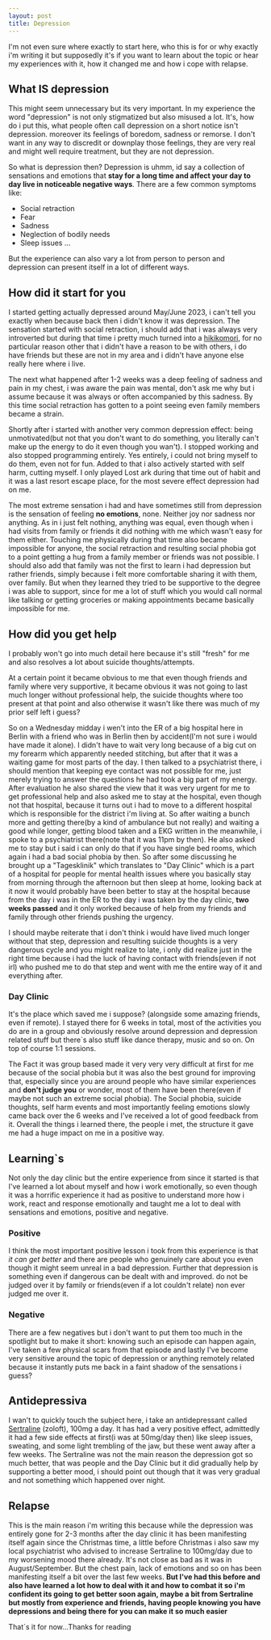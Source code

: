 ```yaml
---
layout: post
title: Depression
---
```

I'm not even sure where exactly to start here, who this is for or why exactly i'm writing it but supposedly it's if you want to learn about the topic or hear my experiences with it, how it changed me and how i cope with relapse.

## What IS depression
This might seem unnecessary but its very important. In my experience the word "depression" is not only stigmatized but also misused a lot.
It's, how do i put this, what people often call depression on a short notice isn't depression. moreover its feelings of boredom, sadness or remorse. I don't want in any way to discredit or downplay those feelings, they are very real and might well require treatment, but they are not depression.

So what is depression then? 
Depression is uhmm, id say a collection of sensations and emotions that **stay for a long time and affect your day to day live in noticeable negative ways**.
There are a few common symptoms like:
* Social retraction
* Fear
* Sadness
* Neglection of bodily needs
* Sleep issues
...

But the experience can also vary a lot from person to person and depression can present itself in a lot of different ways.

## How did it start for you
I started getting actually depressed around May/June 2023, i can't tell you exactly when because back then i didn't know it was depression.
The sensation started with social retraction, i should add that i was always very introverted but during that time i pretty much turned into a [hikikomori](https://en.wikipedia.org/wiki/Hikikomori), for no particular reason other that i didn't have a reason to be with others, i do have friends but these are not in my area and i didn't have anyone else really here where i live.

The next what happened after 1-2 weeks was a deep feeling of sadness and pain in my chest, i was aware the pain was mental, don't ask me why but i assume because it was always or often accompanied by this sadness. By this time social retraction has gotten to a point seeing even family members became a strain.

Shortly after i started with another very common depression effect: being unmotivated(but not that you don't want to do something, you literally can't make up the energy to do it even though you wan't). I stopped working and also stopped programming entirely. Yes entirely, i could not bring myself to do them, even not for fun.
Added to that i also actively started with self harm, cutting myself.
I only played Lost ark during that time out of habit and it was a last resort escape place, for the most severe effect depression had on me.

The most extreme sensation i had and have sometimes still from depression is the sensation of feeling **no emotions**, none. Neither joy nor sadness nor anything. As in i just felt nothing, anything was equal, even though when i had visits from family or friends it did nothing with me which wasn't easy for them either. Touching me physically during that time also became impossible for anyone, the social retraction and resulting social phobia got to a point getting a hug from a family member or friends was not possible.
I should also add that family was not the first to learn i had depression but rather friends, simply because i felt more comfortable sharing it with them, over family. But when they learned they tried to be supportive to the degree i was able to support, since for me a lot of stuff which you would call normal like talking or getting groceries or making appointments became basically impossible for me.

## How did you get help
I probably won't go into much detail here because it's still "fresh" for me and also resolves a lot about suicide thoughts/attempts.

At a certain point it became obvious to me that even though friends and family where very supportive, it became obvious it was not going to last much longer without professional help, the suicide thoughts where too present at that point and also otherwise it wasn't like there was much of my prior self left i guess?

So on a Wednesday midday i wen't into the ER of a big hospital here in Berlin with a friend who was in Berlin then by accident(I'm not sure i would have made it alone). I didn't have to wait very long because of a big cut on my forearm which apparently needed stitching, but after that it was a waiting game for most parts of the day. I then talked to a psychiatrist there, i should mention that keeping eye contact was not possible for me, just merely trying to answer the questions he had took a big part of my energy. After evaluation he also shared the view that it was very urgent for me to get professional help and also asked me to stay at the hospital, even though not that hospital, because it turns out i had to move to a different hospital which is responsible for the district i'm living at. So after waiting a bunch more and getting there(by a kind of ambulance but not really) and waiting a good while longer, getting blood taken and a EKG written in the meanwhile, i spoke to a psychiatrist there(note that it was 11pm by then). He also asked me to stay but i said i can only do that if you have single bed rooms, which again i had a bad social phobia by then.
So after some discussing he brought up a "Tagesklinik" which translates to "Day Clinic" which is a part of a hospital for people for mental health issues where you basically stay from morning through the afternoon but then sleep at home, looking back at it now it would probably have been better to stay at the hospital because from the day i was in the ER to the day i was taken by the day clinic, **two weeks passed** and it only worked because of help from my friends and family through other friends pushing the urgency.

I should maybe reiterate that i don't think i would have lived much longer without that step, depression and resulting suicide thoughts is a very dangerous cycle and you might realize to late, i only did realize just in the right time because i had the luck of having contact with friends(even if not irl) who pushed me to do that step and went with me the entire way of it and everything after.

### Day Clinic
It's the place which saved me i suppose? (alongside some amazing friends, even if remote).
I stayed there for 6 weeks in total, most of the activities you do are in a group and obviously resolve around depression and depression related stuff but there`s also stuff like dance therapy, music and so on. On top of course 1:1 sessions.

The Fact it was group based made it very very very difficult at first for me because of the social phobia but it was also the best ground for improving that, especially since you are around people who have similar experiences and **don't judge you** or wonder, most of them have been there(even if maybe not such an extreme social phobia).
The Social phobia, suicide thoughts, self harm events and most importantly feeling emotions slowly came back over the 6 weeks and I've received a lot of good feedback from it.
Overall the things i learned there, the people i met, the structure it gave me had a huge impact on me in a positive way.

## Learning`s
Not only the day clinic but the entire experience from since it started is that I've learned a lot about myself and how i work emotionally, so even though it was a horrific experience it had as positive to understand more how i work, react and response emotionally and taught me a lot to deal with sensations and emotions, positive and negative.

### Positive
I think the most important positive lesson i took from this experience is that *it can get better* and there are people who genuinely care about you even though it might seem unreal in a bad depression.
Further that depression is something even if dangerous can be dealt with and improved.
do not be judged over it by family or friends(even if a lot couldn't relate) non ever judged me over it.

### Negative
There are a few negatives but i don't want to put them too much in the spotlight but to make it short: knowing such an episode can happen again, I've taken a few physical scars from that episode and lastly I've become very sensitive around the topic of depression or anything remotely related because it instantly puts me back in a faint shadow of the sensations i guess?

## Antidepressiva
I wan't to quickly touch the subject here, i take an antidepressant called [Sertraline](https://en.wikipedia.org/wiki/Sertraline) (zoloft), 100mg a day.
It has had a very positive effect, admittedly it had a few side effects at first(i was at 50mg/day then) like sleep issues, sweating, and some light trembling of the jaw, but these went away after a few weeks. The Sertraline was not the main reason the depression got so much better, that was people and the Day Clinic but it did gradually help by supporting a better mood, i should point out though that it was very gradual and not something which happened over night.

## Relapse
This is the main reason i'm writing this because while the depression was entirely gone for 2-3 months after the day clinic it has been manifesting itself again since the Christmas time, a little before Christmas i also saw my local psychiatrist who advised to increase Sertraline to 100mg/day due to my worsening mood there already. It's not close as bad as it was in August/September. But the chest pain, lack of emotions and so on has been manifesting itself a bit over the last few weeks. 
**But I've had this before and also have learned a lot how to deal with it and how to combat it so i'm confident its going to get better soon again, maybe a bit from Sertraline but mostly from experience and friends, having people knowing you have depressions and being there for you can make it so much easier**


That`s it for now...Thanks for reading
